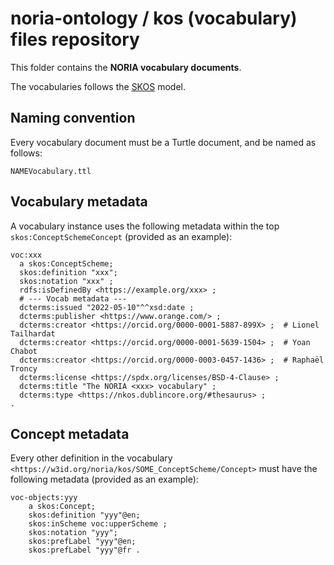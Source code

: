 # noria-ontology / kos (vocabulary) files repository

This folder contains the **NORIA vocabulary documents**.

The vocabularies follows the [SKOS](https://www.w3.org/TR/skos-reference/) model.

## Naming convention

Every vocabulary document must be a Turtle document, and be named as follows:

```
NAMEVocabulary.ttl
```

## Vocabulary metadata

A vocabulary instance uses the following metadata within the top `skos:ConceptSchemeConcept` (provided as an example):

```turtle
voc:xxx
  a skos:ConceptScheme;
  skos:definition "xxx";
  skos:notation "xxx" ;
  rdfs:isDefinedBy <https://example.org/xxx> ;
  # --- Vocab metadata ---
  dcterms:issued "2022-05-10"^^xsd:date ;
  dcterms:publisher <https://www.orange.com/> ;
  dcterms:creator <https://orcid.org/0000-0001-5887-899X> ;  # Lionel Tailhardat
  dcterms:creator <https://orcid.org/0000-0001-5639-1504> ;  # Yoan Chabot
  dcterms:creator <https://orcid.org/0000-0003-0457-1436> ;  # Raphaël Troncy
  dcterms:license <https://spdx.org/licenses/BSD-4-Clause> ;
  dcterms:title "The NORIA <xxx> vocabulary" ;
  dcterms:type <https://nkos.dublincore.org/#thesaurus> ;
.
```

## Concept metadata

Every other definition in the vocabulary `<https://w3id.org/noria/kos/SOME_ConceptScheme/Concept>` must have the following metadata (provided as an example):

```turtle
voc-objects:yyy
    a skos:Concept;
    skos:definition "yyy"@en;
    skos:inScheme voc:upperScheme ;
    skos:notation "yyy";
    skos:prefLabel "yyy"@en;
    skos:prefLabel "yyy"@fr .
```